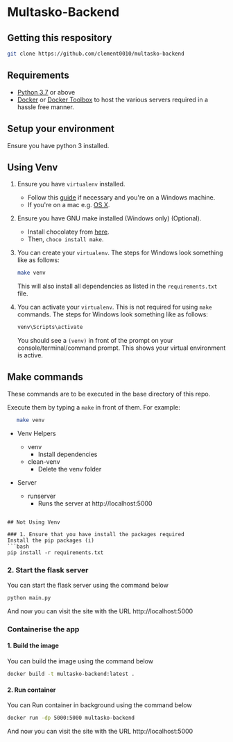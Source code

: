 # Multasko-Backend
  
## Getting this respository
```bash
git clone https://github.com/clement0010/multasko-backend
```

## Requirements
- [Python 3.7](https://www.python.org/downloads/release/python-370/) or above
- [Docker](https://docs.docker.com/get-docker/) or [Docker Toolbox](https://docs.docker.com/toolbox/toolbox_install_windows/)
    to host the various servers required in a hassle free manner.

## Setup your environment

Ensure you have python 3 installed. 


## Using Venv
1. Ensure you have `virtualenv` installed.
    - Follow this [guide](https://www.c-sharpcorner.com/article/steps-to-set-up-a-virtual-environment-for-python-development/) if necessary and you're on a Windows machine.
    - If you're on a mac e.g. [OS X](https://sourabhbajaj.com/mac-setup/Python/virtualenv.html).
2. Ensure you have GNU make installed (Windows only) (Optional).
    - Install chocolatey from [here](https://chocolatey.org/install).
    - Then, `choco install make`.
3. You can create your `virtualenv`. The steps for Windows look something like as follows:

   ```bash
   make venv 
   ```
   
   This will also install all dependencies as listed in the `requirements.txt` file.
4. You can activate your `virtualenv`. This is not required for using `make` commands. The steps for Windows look something like as follows:
    
   ```bash
   venv\Scripts\activate 
   ```
    
   You should see a `(venv)` in front of the prompt on your console/terminal/command prompt.
   This shows your virtual environment is active.

   
## Make commands

These commands are to be executed in the base directory of this repo.

Execute them by typing a `make` in front of them. For example:

```bash
   make venv 
   ```

- Venv Helpers
    - venv             
        - Install dependencies
    - clean-venv
        - Delete the venv folder

- Server  
    - runserver
        - Runs the server at http://localhost:5000
```

## Not Using Venv

### 1. Ensure that you have install the packages required
Install the pip packages (i)
```bash
pip install -r requirements.txt
```

### 2. Start the flask server
You can start the flask server using the command below
```bash
python main.py
```
And now you can visit the site with the URL http://localhost:5000

### Containerise the app

#### 1. Build the image
You can build the image using the command below
```bash
docker build -t multasko-backend:latest .
```

#### 2. Run container
You can Run container in background using the command below
```bash
docker run -dp 5000:5000 multasko-backend
```
And now you can visit the site with the URL http://localhost:5000
